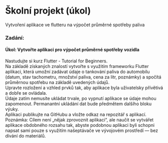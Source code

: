 # Školní projekt (úkol)
Vytvoření aplikace ve flutteru na výpočet průměrné spotřeby paliva

### Zadání: 
#### Úkol: Vytvořte aplikaci pro výpočet průměrné spotřeby vozidla
Nastudujte si kurz Flutter - Tutorial for Beginners.
<br>
Na základě získaných znalostí vytvořte s využitím frameworku Flutter aplikaci, která umožní zadávat údaje o tankování paliva do automobilu (datum, stav tachometru, množství paliva, cena za litr, poznámky) a spočítá průměrnou spotřebu na základě uvedených údajů.
<br>
Upravte rozložení a vzhled prvků tak, aby aplikace byla uživatelsky přívětivá a dobře se ovládala.
<br>
Údaje zatím nemusíte ukládat trvale, po vypnutí aplikace se údaje mohou zapomenout. Permanantní ukládání dat bude předmětem dalšího bloku výuky.
<br>
Aplikaci publikujte na GitHubu a vložte odkaz na repozitář s aplikací.
<br>
Poznámka: Cílem není „nějak zprovoznit aplikaci“, ale naučit se vytvářet aplikace obdobného rozsahu tak, abyste podobnou aplikaci byli schopni napsat sami pouze s využitím našeptávače ve vývojovém prostředí — bez dívání do materiálů.